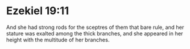 # Ezekiel 19:11

And she had strong rods for the sceptres of them that bare rule, and her stature was exalted among the thick branches, and she appeared in her height with the multitude of her branches.